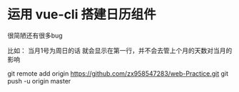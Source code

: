 # 运用 vue-cli 搭建日历组件
很简陋还有很多bug

比如：
当月1号为周日的话 就会显示在第一行，并不会去管上个月的天数对当月的影响

git remote add origin https://github.com/zx958547283/web-Practice.git
git push -u origin master